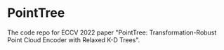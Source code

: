 # PointTree

The code repo for ECCV 2022 paper "PointTree: Transformation-Robust Point Cloud Encoder with Relaxed K-D Trees".
